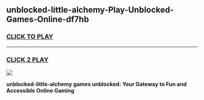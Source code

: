 
## unblocked-little-alchemy-Play-Unblocked-Games-Online-df7hb
<h3>
<a href="https://premium76.site?title=unblocked-little-alchemy&ref=25A">CLICK TO PLAY</a></h3>
<hr>

<h3>
<a href="https://premium76.site?title=unblocked-little-alchemy&ref=25A">CLICK 2 PLAY</a>
  
</h3>

<a href="https://premium76.site?title=unblocked-little-alchemy&ref=25A"><img src="https://clearcache.store/games.png"></a>


**unblocked-little-alchemy games unblocked: Your Gateway to Fun and Accessible Online Gaming**
